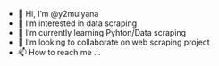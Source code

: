 - 👋 Hi, I’m @y2mulyana
- 👀 I’m interested in data scraping
- 🌱 I’m currently learning Pyhton/Data scraping
- 💞️ I’m looking to collaborate on web scraping project
- 📫 How to reach me ...

<!---
y2mulyana/y2mulyana is a ✨ special ✨ repository because its `README.md` (this file) appears on your GitHub profile.
You can click the Preview link to take a look at your changes.
--->
